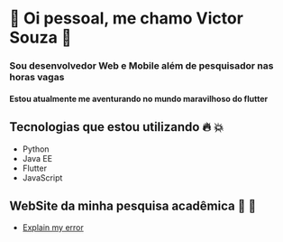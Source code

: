 # :star2: Oi pessoal, me chamo Victor Souza :star2:
### Sou desenvolvedor Web e Mobile além de pesquisador nas horas vagas
#### Estou atualmente me aventurando no mundo maravilhoso do flutter

## Tecnologias que estou utilizando :fire: :boom:
  * Python
  * Java EE
  * Flutter
  * JavaScript
  
 ## WebSite da minha pesquisa acadêmica :muscle: :metal:
  * [Explain my error](http://victortirano.pythonanywhere.com/)
